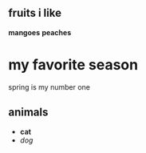 fruits i like
--------------

**mangoes**
**peaches**

my favorite season
==================

spring is my number one

## animals ##

* **cat**
* _dog_